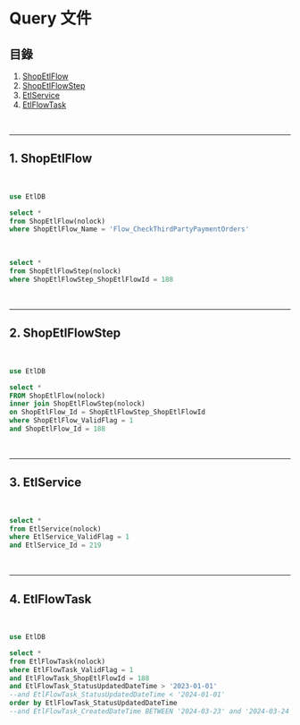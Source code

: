 # Query 文件

## 目錄
1. [ShopEtlFlow](#1-shopetlflow)
2. [ShopEtlFlowStep](#2-shopetlflowstep)
3. [EtlService](#3-etlservice)
4. [EtlFlowTask](#4-etlflowtask)

<br>

---

## 1. ShopEtlFlow

<br>

```sql
use EtlDB

select *
from ShopEtlFlow(nolock)
where ShopEtlFlow_Name = 'Flow_CheckThirdPartyPaymentOrders'
```

<br>

```sql
select *
from ShopEtlFlowStep(nolock)
where ShopEtlFlowStep_ShopEtlFlowId = 188
```

<br>

---

## 2. ShopEtlFlowStep

<br>

```sql
use EtlDB

select *
FROM ShopEtlFlow(nolock)
inner join ShopEtlFlowStep(nolock)
on ShopEtlFlow_Id = ShopEtlFlowStep_ShopEtlFlowId
where ShopEtlFlow_ValidFlag = 1
and ShopEtlFlow_Id = 188
```

<br>

---

## 3. EtlService

<br>

```sql
select *
from EtlService(nolock)
where EtlService_ValidFlag = 1
and EtlService_Id = 219
```

<br>

---

## 4. EtlFlowTask

<br>

```sql
use EtlDB

select *
from EtlFlowTask(nolock)
where EtlFlowTask_ValidFlag = 1
and EtlFlowTask_ShopEtlFlowId = 188
and EtlFlowTask_StatusUpdatedDateTime > '2023-01-01'
--and EtlFlowTask_StatusUpdatedDateTime < '2024-01-01'
order by EtlFlowTask_StatusUpdatedDateTime
--and EtlFlowTask_CreatedDateTime BETWEEN '2024-03-23' and '2024-03-24'
```

<br>
